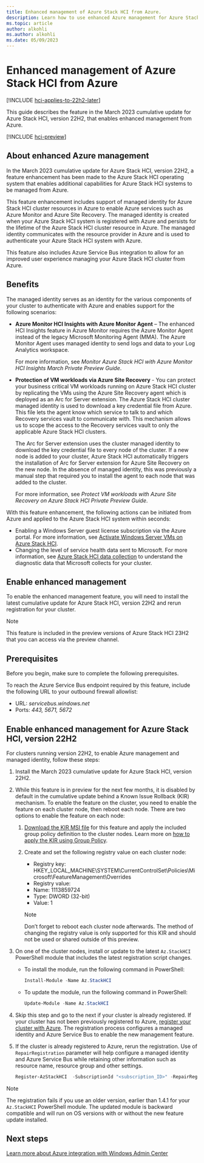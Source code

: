 ```yaml
---
title: Enhanced management of Azure Stack HCI from Azure.
description: Learn how to use enhanced Azure management for Azure Stack HCI. This enhanced management is enabled via Managed Identity created for the cluster resource of your Azure Stack HCI.
ms.topic: article
author: alkohli
ms.author: alkohli
ms.date: 05/09/2023
---
```


# Enhanced management of Azure Stack HCI from Azure

[!INCLUDE [hci-applies-to-22h2-later](../../includes/hci-applies-to-22h2-later.md)]

This guide describes the feature in the March 2023 cumulative update for Azure Stack HCI, version 22H2, that enables enhanced management from Azure.

[!INCLUDE [hci-preview](../../includes/hci-preview.md)]

## About enhanced Azure management

In the March 2023 cumulative update for Azure Stack HCI, version 22H2, a feature enhancement has been made to the Azure Stack HCI operating system that enables additional capabilities for Azure Stack HCI systems to be managed from Azure.

This feature enhancement includes support of managed identity for Azure Stack HCI cluster resources in Azure to enable Azure services such as Azure Monitor and Azure Site Recovery. The managed identity is created when your Azure Stack HCI system is registered with Azure and persists for the lifetime of the Azure Stack HCI cluster resource in Azure. The managed identity communicates with the resource provider in Azure and is used to authenticate your Azure Stack HCI system with Azure.

This feature also includes Azure Service Bus integration to allow for an improved user experience managing your Azure Stack HCI cluster from Azure.

## Benefits

The managed identity serves as an identity for the various components of your cluster to authenticate with Azure and enables support for the following scenarios:

- **Azure Monitor HCI Insights with Azure Monitor Agent** – The enhanced HCI Insights feature in Azure Monitor requires the Azure Monitor Agent instead of the legacy Microsoft Monitoring Agent (MMA). The Azure Monitor Agent uses managed identity to send logs and data to your Log Analytics workspace.

    For more information, see *Monitor Azure Stack HCI with Azure Monitor HCI Insights March Private Preview Guide*.

- **Protection of VM workloads via Azure Site Recovery** - You can protect your business critical VM workloads running on Azure Stack HCI cluster by replicating the VMs using the Azure Site Recovery agent which is deployed as an Arc for Server extension. The Azure Stack HCI cluster managed identity is used to download a key credential file from Azure. This file lets the agent know which service to talk to and which Recovery services vault to communicate with. This mechanism allows us to scope the access to the Recovery services vault to only the applicable Azure Stack HCI clusters.

    The Arc for Server extension uses the cluster managed identity to download the key credential file to every node of the cluster. If a new node is added to your cluster, Azure Stack HCI automatically triggers the installation of Arc for Server extension for Azure Site Recovery on the new node. In the absence of managed identity, this was previously a manual step that required you to install the agent to each node that was added to the cluster.

    For more information, see *Protect VM workloads with Azure Site Recovery on Azure Stack HCI* *Private Preview Guide*.

With this feature enhancement, the following actions can be initiated from Azure and applied to the Azure Stack HCI system within seconds:

- Enabling a Windows Server guest license subscription via the Azure portal. For more information, see [Activate Windows Server VMs on Azure Stack HCI](../manage/vm-activate.md#enable-windows-server-subscription-using-the-azure-portal).
- Changing the level of service health data sent to Microsoft. For more information, see [Azure Stack HCI data collection](../concepts/data-collection.md) to understand the diagnostic data that Microsoft collects for your cluster.

## Enable enhanced management

To enable the enhanced management feature, you will need to install the latest cumulative update for Azure Stack HCI, version 22H2 and rerun registration for your cluster.

> [!NOTE]
> This feature is included in the preview versions of Azure Stack HCI 23H2 that you can access via the preview channel.

## Prerequisites

Before you begin, make sure to complete the following prerequisites.

To reach the Azure Service Bus endpoint required by this feature, include the following URL to your outbound firewall allowlist:

- URL: *servicebus.windows.net*
- Ports: *443, 5671, 5672*

## Enable enhanced management for Azure Stack HCI, version 22H2

For clusters running version 22H2, to enable Azure management and managed identity, follow these steps:

1. Install the March 2023 cumulative update for Azure Stack HCI, version 22H2.
1. While this feature is in preview for the next few months, it is disabled by default in the cumulative update behind a Known Issue Rollback (KIR) mechanism. To enable the feature on the cluster, you need to enable the feature on each cluster node, then reboot each node. There are two options to enable the feature on each node:
    1. [Download the KIR MSI file](https://download.microsoft.com/download/6/8/9/6893d47b-5fbf-41e1-88f5-4d8c64d4694d/Azure%20Stack%20HCI%2022H2%20KB5023705%20230228_00001%20Feature%20Preview.msi) for this feature and apply the included group policy definition to the cluster nodes. Learn more on [how to apply the KIR using Group Policy](/troubleshoot/windows-client/group-policy/use-group-policy-to-deploy-known-issue-rollback#apply-kir-to-a-single-device-using-group-policy).
    1. Create and set the following registry value on each cluster node:
        - Registry key: HKEY_LOCAL_MACHINE\\SYSTEM\\CurrentControlSet\\Policies\\Microsoft\\FeatureManagement\\Overrides
        - Registry value:
        - Name: 1113859724
        - Type: DWORD (32-bit)
        - Value: 1

        > [!NOTE]
        > Don’t forget to reboot each cluster node afterwards. The method of changing the registry value is only supported for this KIR and should not be used or shared outside of this preview.

1. On one of the cluster nodes, install or update to the latest `Az.StackHCI` PowerShell module that includes the latest registration script changes.
    - To install the module, run the following command in PowerShell:

        ```powershell
        Install-Module -Name Az.StackHCI
        ```

    - To update the module, run the following command in PowerShell:

        ```powershell
        Update-Module -Name Az.StackHCI
        ```

1. Skip this step and go to the next if your cluster is already registered. If your cluster has not been previously registered to Azure, [register your cluster with Azure](../deploy/register-with-azure.md). The registration process configures a managed identity and Azure Service Bus to enable the new management feature.
1. If the cluster is already registered to Azure, rerun the registration. Use of `RepairRegistration` parameter will help configure a managed identity and Azure Service Bus while retaining other information such as resource name, resource group and other settings.

    ```powershell
    Register-AzStackHCI  -SubscriptionId "<subscription_ID>" -RepairRegistration
    ```

> [!NOTE]
> The registration fails if you use an older version, earlier than 1.4.1 for your `Az.StackHCI` PowerShell module. The updated module is backward compatible and will run on OS versions with or without the new feature update installed.


## Next steps

[Learn more about Azure integration with Windows Admin Center](/windows-server/manage/windows-admin-center/azure/index)
